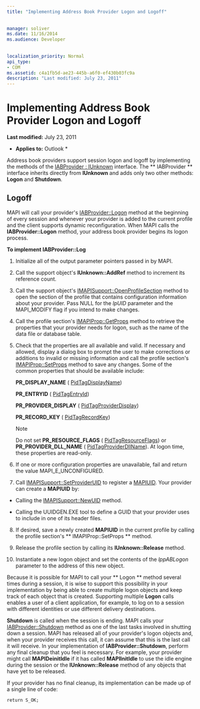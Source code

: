 ```yaml
---
title: "Implementing Address Book Provider Logon and Logoff"
 
 
manager: soliver
ms.date: 11/16/2014
ms.audience: Developer
 
 
localization_priority: Normal
api_type:
- COM
ms.assetid: c4a1fb5d-ae23-445b-a6f0-ef430b03fc9a
description: "Last modified: July 23, 2011"
---
```


# Implementing Address Book Provider Logon and Logoff

 **Last modified:** July 23, 2011 
  
 * **Applies to:** Outlook * 
  
Address book providers support session logon and logoff by implementing the methods of the [IABProvider : IUnknown](iabprovideriunknown.md) interface. The ** IABProvider ** interface inherits directly from **IUnknown** and adds only two other methods: **Logon** and **Shutdown**. 
  
## Logoff

MAPI will call your provider's [IABProvider::Logon](iabprovider-logon.md) method at the beginning of every session and whenever your provider is added to the current profile and the client supports dynamic reconfiguration. When MAPI calls the **IABProvider::Logon** method, your address book provider begins its logon process. 
  
 **To implement IABProvider::Log**
  
1. Initialize all of the output parameter pointers passed in by MAPI. 
    
2. Call the support object's **IUnknown::AddRef** method to increment its reference count. 
    
3. Call the support object's [IMAPISupport::OpenProfileSection](imapisupport-openprofilesection.md) method to open the section of the profile that contains configuration information about your provider. Pass NULL for the  _lpUID_ parameter and the MAPI_MODIFY flag if you intend to make changes. 
    
4. Call the profile section's [IMAPIProp::GetProps](imapiprop-getprops.md) method to retrieve the properties that your provider needs for logon, such as the name of the data file or database table. 
    
5. Check that the properties are all available and valid. If necessary and allowed, display a dialog box to prompt the user to make corrections or additions to invalid or missing information and call the profile section's [IMAPIProp::SetProps](imapiprop-setprops.md) method to save any changes. Some of the common properties that should be available include: 
    
    **PR_DISPLAY_NAME** ( [PidTagDisplayName](pidtagdisplayname-canonical-property.md))
    
    **PR_ENTRYID** ( [PidTagEntryId](pidtagentryid-canonical-property.md))
    
    **PR_PROVIDER_DISPLAY** ( [PidTagProviderDisplay](pidtagproviderdisplay-canonical-property.md))
    
    **PR_RECORD_KEY** ( [PidTagRecordKey](pidtagrecordkey-canonical-property.md))
    
    > [!NOTE]
    > Do not set **PR_RESOURCE_FLAGS** ( [PidTagResourceFlags](pidtagresourceflags-canonical-property.md)) or **PR_PROVIDER_DLL_NAME** ( [PidTagProviderDllName](pidtagproviderdllname-canonical-property.md)). At logon time, these properties are read-only. 
  
6. If one or more configuration properties are unavailable, fail and return the value MAPI_E_UNCONFIGURED.
    
7. Call [IMAPISupport::SetProviderUID](imapisupport-setprovideruid.md) to register a [MAPIUID](mapiuid.md). Your provider can create a **MAPIUID** by: 
    
  - Calling the [IMAPISupport::NewUID](imapisupport-newuid.md) method. 
    
  - Calling the UUIDGEN.EXE tool to define a GUID that your provider uses to include in one of its header files.
    
8. If desired, save a newly created **MAPIUID** in the current profile by calling the profile section's ** IMAPIProp::SetProps ** method. 
    
9. Release the profile section by calling its **IUnknown::Release** method. 
    
10. Instantiate a new logon object and set the contents of the  _lppABLogon_ parameter to the address of this new object. 
    
Because it is possible for MAPI to call your ** Logon ** method several times during a session, it is wise to support this possibility in your implementation by being able to create multiple logon objects and keep track of each object that is created. Supporting multiple **Logon** calls enables a user of a client application, for example, to log on to a session with different identities or use different delivery destinations. 
  
 **Shutdown** is called when the session is ending. MAPI calls your [IABProvider::Shutdown](iabprovider-shutdown.md) method as one of the last tasks involved in shutting down a session. MAPI has released all of your provider's logon objects and, when your provider receives this call, it can assume that this is the last call it will receive. In your implementation of **IABProvider::Shutdown**, perform any final cleanup that you feel is necessary. For example, your provider might call **MAPIDeinitIdle** if it has called **MAPIInitIdle** to use the idle engine during the session or the **IUnknown::Release** method of any objects that have yet to be released. 
  
If your provider has no final cleanup, its implementation can be made up of a single line of code: 
  
```
return S_OK;

```


